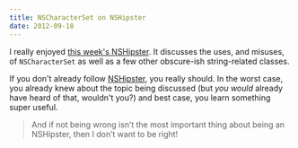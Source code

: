```yaml
---
title: NSCharacterSet on NSHipster
date: 2012-09-18
---
```


I really enjoyed [this week's NSHipster](http://nshipster.com/nscharacterset/?utm_source=feedburner&utm_medium=feed&utm_campaign=Feed%3A+NSHipster+%28NSHipster%29). It discusses the uses, and misuses, of `NSCharacterSet` as well as a few other obscure-ish string-related classes.

If you don't already follow [NSHipster](http://nshipster.com), you really should. In the worst case, you already knew about the topic being discussed (but _you would_ already have heard of that, wouldn't you?) and best case, you learn something super useful.

> And if not being wrong isn’t the most important thing about being an NSHipster, then I don’t want to be right!
